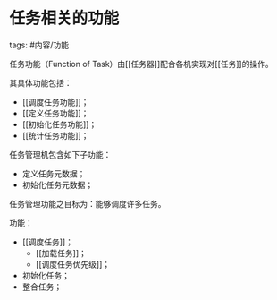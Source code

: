 # 任务相关的功能

tags: #内容/功能 

任务功能（Function of  Task）由[[任务器]]配合各机实现对[[任务]]的操作。

其具体功能包括：
- [[调度任务功能]]；
- [[定义任务功能]]；
- [[初始化任务功能]]；
- [[统计任务功能]]；

任务管理机包含如下子功能：
- 定义任务元数据；
- 初始化任务元数据；

任务管理功能之目标为：能够调度许多任务。

功能：
- [[调度任务]]；
	- [[加载任务]]；
	- [[调度任务优先级]]；
- 初始化任务；
- 整合任务；


